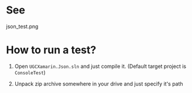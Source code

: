 # See
json_test.png

# How to run a test?
1. Open `UGCXamarin.Json.sln` and just compile it. (Default target project is `ConsoleTest`)

2. Unpack zip archive somewhere in your drive and just specify it's path